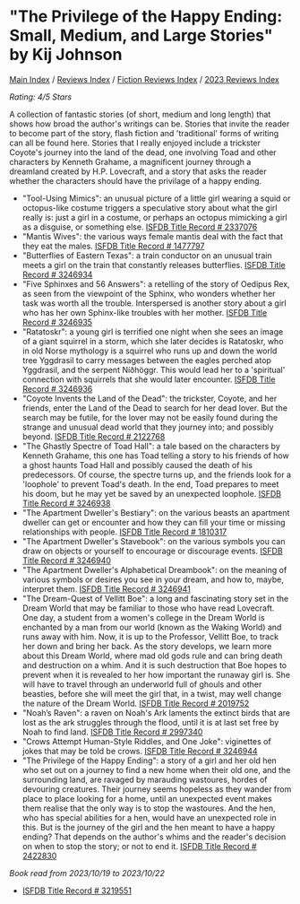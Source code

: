 # "The Privilege of the Happy Ending: Small, Medium, and Large Stories" by Kij Johnson

[Main Index](../../../README.md) / [Reviews Index](../../README.md) / [Fiction Reviews Index](../README.md) / [2023 Reviews Index](README.md)

*Rating: 4/5 Stars*

A collection of fantastic stories (of short, medium and long length) that shows how broad the author's writings can be. Stories that invite the reader to become part of the story, flash fiction and 'traditional' forms of writing can all be found here. Stories that I really enjoyed include a trickster Coyote's journey into the land of the dead, one involving Toad and other characters by Kenneth Grahame, a magnificent journey through a dreamland created by H.P. Lovecraft, and a story that asks the reader whether the characters should have the privilage of a happy ending.

- "Tool-Using Mimics": an unusual picture of a little girl wearing a squid or octopus-like costume triggers a speculative story about what the girl really is: just a girl in a costume, or perhaps an octopus mimicking a girl as a disguise, or something else. [ISFDB Title Record # 2337076](https://www.isfdb.org/cgi-bin/title.cgi?2337076)
- "Mantis Wives": the various ways female mantis deal with the fact that they eat the males. [ISFDB Title Record # 1477797](https://www.isfdb.org/cgi-bin/title.cgi?1477797)
- "Butterflies of Eastern Texas": a train conductor on an unusual train meets a girl on the train that constantly releases butterflies. [ISFDB Title Record # 3246934](https://www.isfdb.org/cgi-bin/title.cgi?3246934)
- "Five Sphinxes and 56 Answers": a retelling of the story of Oedipus Rex, as seen from the viewpoint of the Sphinx, who wonders whether her task was worth all the trouble. Interspersed is another story about a girl who has her own Sphinx-like troubles with her mother. [ISFDB Title Record # 3246935](https://www.isfdb.org/cgi-bin/title.cgi?3246935)
- "Ratatoskr": a young girl is terrified one night when she sees an image of a giant squirrel in a storm, which she later decides is Ratatoskr, who in old Norse mythology is a squirrel who runs up and down the world tree Yggdrasil to carry messages between the eagles perched atop Yggdrasil, and the serpent Níðhöggr. This would lead her to a 'spiritual' connection with squirrels that she would later encounter. [ISFDB Title Record # 3246936](https://www.isfdb.org/cgi-bin/title.cgi?3246936)
- "Coyote Invents the Land of the Dead": the trickster, Coyote, and her friends, enter the Land of the Dead to search for her dead lover. But the search may be futile, for the lover may not be easily found during the strange and unusual dead world that they journey into; and possibly beyond. [ISFDB Title Record # 2122768](https://www.isfdb.org/cgi-bin/title.cgi?2122768)
- "The Ghastly Spectre of Toad Hall": a tale based on the characters by Kenneth Grahame, this one has Toad telling a story to his friends of how a ghost haunts Toad Hall and possibly caused the death of his predecessors. Of course, the spectre turns up, and the friends look for a 'loophole' to prevent Toad's death. In the end, Toad prepares to meet his doom, but he may yet be saved by an unexpected loophole. [ISFDB Title Record # 3246938](https://www.isfdb.org/cgi-bin/title.cgi?3246938)
- "The Apartment Dweller's Bestiary": on the various beasts an apartment dweller can get or encounter and how they can fill your time or missing relationships with people. [ISFDB Title Record # 1810317](https://www.isfdb.org/cgi-bin/title.cgi?1810317)
- "The Apartment Dweller's Stavebook": on the various symbols you can draw on objects or yourself to encourage or discourage events. [ISFDB Title Record # 3246940](https://www.isfdb.org/cgi-bin/title.cgi?3246940)
- "The Apartment Dweller's Alphabetical Dreambook": on the meaning of various symbols or desires you see in your dream, and how to, maybe, interpret them. [ISFDB Title Record # 3246941](https://www.isfdb.org/cgi-bin/title.cgi?3246941)
- "The Dream-Quest of Vellitt Boe": a long and fascinating story set in the Dream World that may be familiar to those who have read Lovecraft. One day, a student from a women's college in the Dream World is enchanted by a man from our world (known as the Waking World) and runs away with him. Now, it is up to the Professor, Vellitt Boe, to track her down and bring her back. As the story develops, we learn more about this Dream World, where mad old gods rule and can bring death and destruction on a whim. And it is such destruction that Boe hopes to prevent when it is revealed to her how important the runaway girl is. She will have to travel through an underworld full of ghouls and other beasties, before she will meet the girl that, in a twist, may well change the nature of the Dream World. [ISFDB Title Record # 2019752](https://www.isfdb.org/cgi-bin/title.cgi?2019752)
- "Noah’s Raven": a raven on Noah's Ark laments the extinct birds that are lost as the ark struggles through the flood, until it is at last set free by Noah to find land. [ISFDB Title Record # 2997340](https://www.isfdb.org/cgi-bin/title.cgi?2997340)
- "Crows Attempt Human-Style Riddles, and One Joke": viginettes of jokes that may be told be crows. [ISFDB Title Record # 3246944](https://www.isfdb.org/cgi-bin/title.cgi?3246944)
- "The Privilege of the Happy Ending": a story of a girl and her old hen who set out on a journey to find a new home when their old one, and the surrounding land, are ravaged by marauding wastoures, hordes of devouring creatures. Their journey seems hopeless as they wander from place to place looking for a home, until an unexpected event makes them realise that the only way is to stop the wastoures. And the hen, who has special abilities for a hen, would have an unexpected role in this. But is the journey of the girl and the hen meant to have a happy ending? That depends on the author's whims and the reader's decision on when to stop the story; or not to end it. [ISFDB Title Record # 2422830](https://www.isfdb.org/cgi-bin/title.cgi?2422830)

*Book read from 2023/10/19 to 2023/10/22*

- [ISFDB Title Record # 3219551](https://www.isfdb.org/cgi-bin/title.cgi?3219551)
